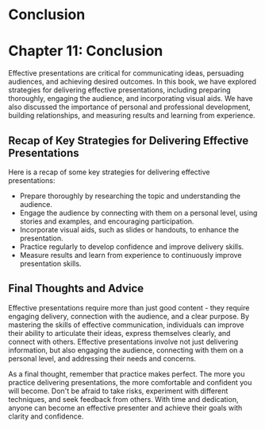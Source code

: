 # Conclusion

Chapter 11: Conclusion
======================

Effective presentations are critical for communicating ideas, persuading audiences, and achieving desired outcomes. In this book, we have explored strategies for delivering effective presentations, including preparing thoroughly, engaging the audience, and incorporating visual aids. We have also discussed the importance of personal and professional development, building relationships, and measuring results and learning from experience.

Recap of Key Strategies for Delivering Effective Presentations
--------------------------------------------------------------

Here is a recap of some key strategies for delivering effective presentations:

* Prepare thoroughly by researching the topic and understanding the audience.
* Engage the audience by connecting with them on a personal level, using stories and examples, and encouraging participation.
* Incorporate visual aids, such as slides or handouts, to enhance the presentation.
* Practice regularly to develop confidence and improve delivery skills.
* Measure results and learn from experience to continuously improve presentation skills.

Final Thoughts and Advice
-------------------------

Effective presentations require more than just good content - they require engaging delivery, connection with the audience, and a clear purpose. By mastering the skills of effective communication, individuals can improve their ability to articulate their ideas, express themselves clearly, and connect with others. Effective presentations involve not just delivering information, but also engaging the audience, connecting with them on a personal level, and addressing their needs and concerns.

As a final thought, remember that practice makes perfect. The more you practice delivering presentations, the more comfortable and confident you will become. Don't be afraid to take risks, experiment with different techniques, and seek feedback from others. With time and dedication, anyone can become an effective presenter and achieve their goals with clarity and confidence.